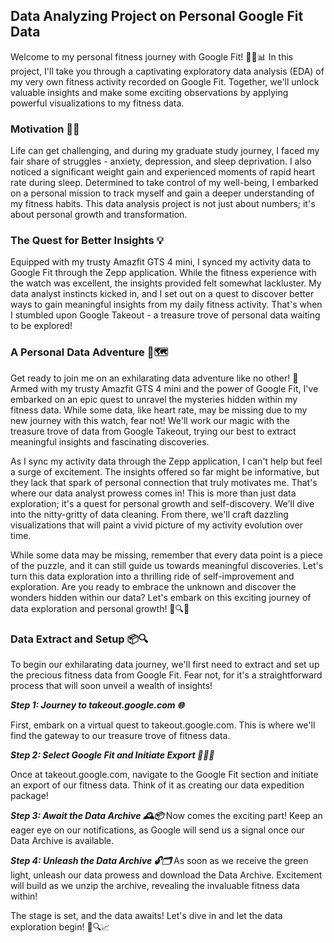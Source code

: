 ## Data Analyzing Project on Personal Google Fit Data

Welcome to my personal fitness journey with Google Fit! 🏃‍♀️📊 In this project, I'll take you through a captivating exploratory data analysis (EDA) of my very own fitness activity recorded on Google Fit. Together, we'll unlock valuable insights and make some exciting observations by applying powerful visualizations to my fitness data.

### Motivation 💪🚀

Life can get challenging, and during my graduate study journey, I faced my fair share of struggles - anxiety, depression, and sleep deprivation. I also noticed a significant weight gain and experienced moments of rapid heart rate during sleep. Determined to take control of my well-being, I embarked on a personal mission to track myself and gain a deeper understanding of my fitness habits. This data analysis project is not just about numbers; it's about personal growth and transformation.

### The Quest for Better Insights 💡

Equipped with my trusty Amazfit GTS 4 mini, I synced my activity data to Google Fit through the Zepp application. While the fitness experience with the watch was excellent, the insights provided felt somewhat lackluster. My data analyst instincts kicked in, and I set out on a quest to discover better ways to gain meaningful insights from my daily fitness activity. That's when I stumbled upon Google Takeout - a treasure trove of personal data waiting to be explored!

### A Personal Data Adventure 🚀🗺️

Get ready to join me on an exhilarating data adventure like no other! 🌟 Armed with my trusty Amazfit GTS 4 mini and the power of Google Fit, I've embarked on an epic quest to unravel the mysteries hidden within my fitness data. While some data, like heart rate, may be missing due to my new journey with this watch, fear not! We'll work our magic with the treasure trove of data from Google Takeout, trying our best to extract meaningful insights and fascinating discoveries.

As I sync my activity data through the Zepp application, I can't help but feel a surge of excitement. The insights offered so far might be informative, but they lack that spark of personal connection that truly motivates me. That's where our data analyst prowess comes in! This is more than just data exploration; it's a quest for personal growth and self-discovery. We'll dive into the nitty-gritty of data cleaning. From there, we'll craft dazzling visualizations that will paint a vivid picture of my activity evolution over time.

While some data may be missing, remember that every data point is a piece of the puzzle, and it can still guide us towards meaningful discoveries. Let's turn this data exploration into a thrilling ride of self-improvement and exploration. Are you ready to embrace the unknown and discover the wonders hidden within our data? Let's embark on this exciting journey of data exploration and personal growth! 🚀🔍💪


### Data Extract and Setup 📦🔍
To begin our exhilarating data journey, we'll first need to extract and set up the precious fitness data from Google Fit. Fear not, for it's a straightforward process that will soon unveil a wealth of insights!

***Step 1: Journey to takeout.google.com 🌐***

First, embark on a virtual quest to takeout.google.com. This is where we'll find the gateway to our treasure trove of fitness data.

***Step 2: Select Google Fit and Initiate Export 🏃‍♂️📅***

Once at takeout.google.com, navigate to the Google Fit section and initiate an export of our fitness data. Think of it as creating our data expedition package!

***Step 3: Await the Data Archive 🕰️📦*** 
Now comes the exciting part! Keep an eager eye on our notifications, as Google will send us a signal once our Data Archive is available.

***Step 4: Unleash the Data Archive 🔓🗂️***
As soon as we receive the green light, unleash our data prowess and download the Data Archive. Excitement will build as we unzip the archive, revealing the invaluable fitness data within!

The stage is set, and the data awaits! Let's dive in and let the data exploration begin! 🚀🔍📈
